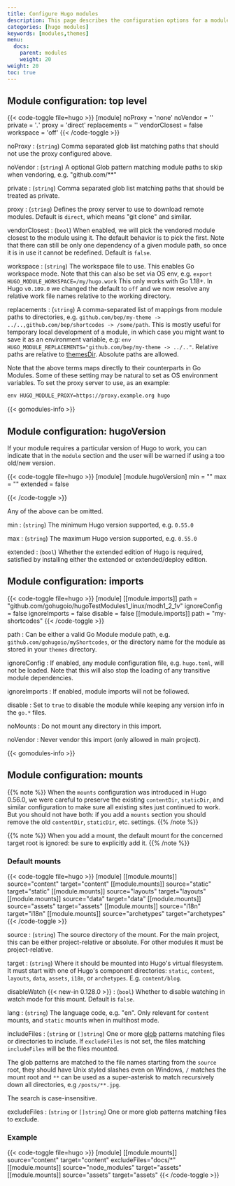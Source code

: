 ```yaml
---
title: Configure Hugo modules
description: This page describes the configuration options for a module.
categories: [hugo modules]
keywords: [modules,themes]
menu:
  docs:
    parent: modules
    weight: 20
weight: 20
toc: true
---
```


## Module configuration: top level

{{< code-toggle file=hugo >}}
[module]
noProxy = 'none'
noVendor = ''
private = '*.*'
proxy = 'direct'
replacements = ''
vendorClosest = false
workspace = 'off'
{{< /code-toggle >}}

noProxy
: (`string`) Comma separated glob list matching paths that should not use the proxy configured above.

noVendor
: (`string`) A optional Glob pattern matching module paths to skip when vendoring, e.g. "github.com/**"

private
: (`string`) Comma separated glob list matching paths that should be treated as private.

proxy
: (`string`) Defines the proxy server to use to download remote modules. Default is `direct`, which means "git clone" and similar.

vendorClosest
: (`bool`) When enabled, we will pick the vendored module closest to the module using it. The default behavior is to pick the first. Note that there can still be only one dependency of a given module path, so once it is in use it cannot be redefined. Default is `false`.

workspace
: (`string`) The workspace file to use. This enables Go workspace mode. Note that this can also be set via OS env, e.g. `export HUGO_MODULE_WORKSPACE=/my/hugo.work` This only works with Go 1.18+. In Hugo `v0.109.0` we changed the default to `off` and we now resolve any relative work file names relative to the working directory.

replacements
: (`string`) A comma-separated list of mappings from module paths to directories, e.g. `github.com/bep/my-theme -> ../..,github.com/bep/shortcodes -> /some/path`. This is mostly useful for temporary local development of a module, in which case you might want to save it as an environment variable, e.g: `env HUGO_MODULE_REPLACEMENTS="github.com/bep/my-theme -> ../.."`. Relative paths are relative to [themesDir](/getting-started/configuration/#all-configuration-settings). Absolute paths are allowed.

Note that the above terms maps directly to their counterparts in Go Modules. Some of these setting may be natural to set as OS environment variables. To set the proxy server to use, as an example:

```txt
env HUGO_MODULE_PROXY=https://proxy.example.org hugo
```

{{< gomodules-info >}}

## Module configuration: hugoVersion

If your module requires a particular version of Hugo to work, you can indicate that in the `module` section and the user will be warned if using a too old/new version.

{{< code-toggle file=hugo >}}
[module]
[module.hugoVersion]
  min = ""
  max = ""
  extended = false

{{< /code-toggle >}}

Any of the above can be omitted.

min
: (`string`) The minimum Hugo version supported, e.g. `0.55.0`

max
: (`string`) The maximum Hugo version supported, e.g. `0.55.0`

extended
: (`bool`) Whether the extended edition of Hugo is required, satisfied by installing either the extended or extended/deploy edition.

## Module configuration: imports

{{< code-toggle file=hugo >}}
[module]
[[module.imports]]
  path = "github.com/gohugoio/hugoTestModules1_linux/modh1_2_1v"
  ignoreConfig = false
  ignoreImports = false
  disable = false
[[module.imports]]
  path = "my-shortcodes"
{{< /code-toggle >}}

path
: Can be either a valid Go Module module path, e.g. `github.com/gohugoio/myShortcodes`, or the directory name for the module as stored in your `themes` directory.

ignoreConfig
: If enabled, any module configuration file, e.g. `hugo.toml`, will not be loaded. Note that this will also stop the loading of any transitive module dependencies.

ignoreImports
: If enabled, module imports will not be followed.

disable
: Set to `true` to disable the module while keeping any version info in the `go.*` files.

noMounts
:  Do not mount any directory in this import.

noVendor
:  Never vendor this import (only allowed in main project).

{{< gomodules-info >}}

## Module configuration: mounts

{{% note %}}
When the `mounts` configuration was introduced in Hugo 0.56.0, we were careful to preserve the existing `contentDir`, `staticDir`, and similar configuration to make sure all existing sites just continued to work. But you should not have both: if you add a `mounts` section you should remove the old `contentDir`, `staticDir`, etc. settings.
{{% /note %}}

{{% note %}}
When you add a mount, the default mount for the concerned target root is ignored: be sure to explicitly add it.
{{% /note %}}

### Default mounts

{{< code-toggle file=hugo >}}
[module]
[[module.mounts]]
    source="content"
    target="content"
[[module.mounts]]
    source="static"
    target="static"
[[module.mounts]]
    source="layouts"
    target="layouts"
[[module.mounts]]
    source="data"
    target="data"
[[module.mounts]]
    source="assets"
    target="assets"
[[module.mounts]]
    source="i18n"
    target="i18n"
[[module.mounts]]
    source="archetypes"
    target="archetypes"
{{< /code-toggle >}}

source
: (`string`) The source directory of the mount. For the main project, this can be either project-relative or absolute. For other modules it must be project-relative.

target
: (`string`) Where it should be mounted into Hugo's virtual filesystem. It must start with one of Hugo's component directories: `static`, `content`, `layouts`, `data`, `assets`, `i18n`, or `archetypes`. E.g. `content/blog`.

disableWatch
{{< new-in 0.128.0 >}}
: (`bool`) Whether to disable watching in watch mode for this mount. Default is `false`.

lang
: (`string`) The language code, e.g. "en". Only relevant for `content` mounts, and `static` mounts when in multihost mode.

includeFiles
: (`string` or `[]string`) One or more [glob](https://github.com/gobwas/glob) patterns matching files or directories to include. If `excludeFiles` is not set, the files matching `includeFiles` will be the files mounted.

The glob patterns are matched to the file names starting from the `source` root, they should have Unix styled slashes even on Windows, `/` matches the mount root and `**` can be used as a  super-asterisk to match recursively down all directories, e.g `/posts/**.jpg`.

The search is case-insensitive.

excludeFiles
: (`string` or `[]string`) One or more glob patterns matching files to exclude.

### Example

{{< code-toggle file=hugo >}}
[module]
[[module.mounts]]
    source="content"
    target="content"
    excludeFiles="docs/*"
[[module.mounts]]
    source="node_modules"
    target="assets"
[[module.mounts]]
    source="assets"
    target="assets"
{{< /code-toggle >}}
